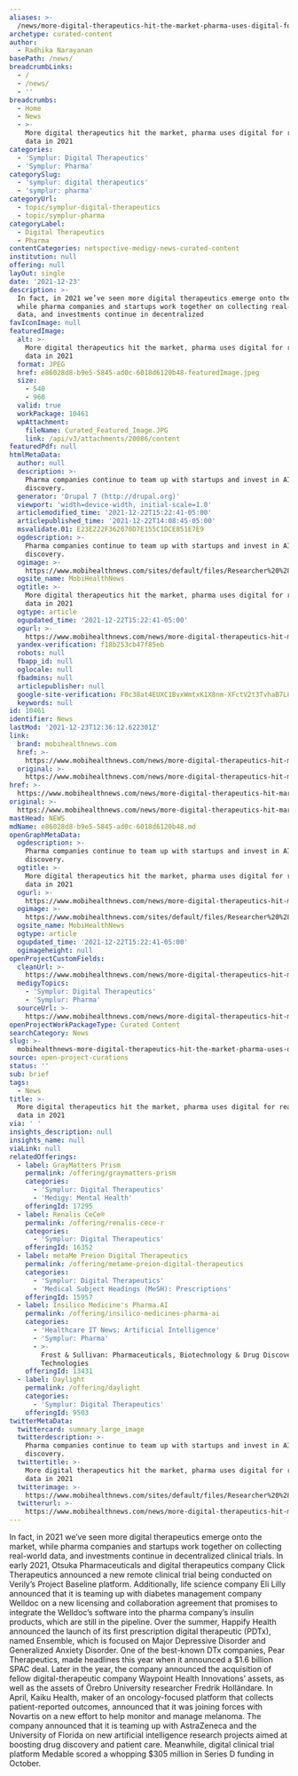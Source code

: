 ```yaml
---
aliases: >-
  /news/more-digital-therapeutics-hit-the-market-pharma-uses-digital-for-real-world-data-in-2021
archetype: curated-content
author:
  - Radhika Narayanan
basePath: /news/
breadcrumbLinks:
  - /
  - /news/
  - ''
breadcrumbs:
  - Home
  - News
  - >-
    More digital therapeutics hit the market, pharma uses digital for real-world
    data in 2021
categories:
  - 'Symplur: Digital Therapeutics'
  - 'Symplur: Pharma'
categorySlug:
  - 'symplur: digital therapeutics'
  - 'symplur: pharma'
categoryUrl:
  - topic/symplur-digital-therapeutics
  - topic/symplur-pharma
categoryLabel:
  - Digital Therapeutics
  - Pharma
contentCategories: netspective-medigy-news-curated-content
institution: null
offering: null
layOut: single
date: '2021-12-23'
description: >-
  In fact, in 2021 we’ve seen more digital therapeutics emerge onto the market,
  while pharma companies and startups work together on collecting real-world
  data, and investments continue in decentralized
favIconImage: null
featuredImage:
  alt: >-
    More digital therapeutics hit the market, pharma uses digital for real-world
    data in 2021
  format: JPEG
  href: e86028d8-b9e5-5845-ad0c-6018d6120b48-featuredImage.jpeg
  size:
    - 540
    - 960
  valid: true
  workPackage: 10461
  wpAttachment:
    fileName: Curated_Featured_Image.JPG
    link: /api/v3/attachments/20086/content
featuredPdf: null
htmlMetaData:
  author: null
  description: >-
    Pharma companies continue to team up with startups and invest in AI for drug
    discovery.
  generator: 'Drupal 7 (http://drupal.org)'
  viewport: 'width=device-width, initial-scale=1.0'
  articlemodified_time: '2021-12-22T15:22:41-05:00'
  articlepublished_time: '2021-12-22T14:08:45-05:00'
  msvalidate.01: E23E222F362070D7E155C1DCE851E7E9
  ogdescription: >-
    Pharma companies continue to team up with startups and invest in AI for drug
    discovery.
  ogimage: >-
    https://www.mobihealthnews.com/sites/default/files/Researcher%20%28Longhua%20Liao%29_3.JPG
  ogsite_name: MobiHealthNews
  ogtitle: >-
    More digital therapeutics hit the market, pharma uses digital for real-world
    data in 2021
  ogtype: article
  ogupdated_time: '2021-12-22T15:22:41-05:00'
  ogurl: >-
    https://www.mobihealthnews.com/news/more-digital-therapeutics-hit-market-pharma-uses-digital-real-world-data-2021
  yandex-verification: f18b253cb47f85eb
  robots: null
  fbapp_id: null
  oglocale: null
  fbadmins: null
  articlepublisher: null
  google-site-verification: F0c38at4EUXC1BvxWmtxK1X8nm-XFctV2t3TvhaB7L8
  keywords: null
id: 10461
identifier: News
lastMod: '2021-12-23T12:36:12.622301Z'
link:
  brand: mobihealthnews.com
  href: >-
    https://www.mobihealthnews.com/news/more-digital-therapeutics-hit-market-pharma-uses-digital-real-world-data-2021
  original: >-
    https://www.mobihealthnews.com/news/more-digital-therapeutics-hit-market-pharma-uses-digital-real-world-data-2021
href: >-
  https://www.mobihealthnews.com/news/more-digital-therapeutics-hit-market-pharma-uses-digital-real-world-data-2021
original: >-
  https://www.mobihealthnews.com/news/more-digital-therapeutics-hit-market-pharma-uses-digital-real-world-data-2021
mastHead: NEWS
mdName: e86028d8-b9e5-5845-ad0c-6018d6120b48.md
openGraphMetaData:
  ogdescription: >-
    Pharma companies continue to team up with startups and invest in AI for drug
    discovery.
  ogtitle: >-
    More digital therapeutics hit the market, pharma uses digital for real-world
    data in 2021
  ogurl: >-
    https://www.mobihealthnews.com/news/more-digital-therapeutics-hit-market-pharma-uses-digital-real-world-data-2021
  ogimage: >-
    https://www.mobihealthnews.com/sites/default/files/Researcher%20%28Longhua%20Liao%29_3.JPG
  ogsite_name: MobiHealthNews
  ogtype: article
  ogupdated_time: '2021-12-22T15:22:41-05:00'
  ogimageheight: null
openProjectCustomFields:
  cleanUrl: >-
    https://www.mobihealthnews.com/news/more-digital-therapeutics-hit-market-pharma-uses-digital-real-world-data-2021
  medigyTopics:
    - 'Symplur: Digital Therapeutics'
    - 'Symplur: Pharma'
  sourceUrl: >-
    https://www.mobihealthnews.com/news/more-digital-therapeutics-hit-market-pharma-uses-digital-real-world-data-2021
openProjectWorkPackageType: Curated Content
searchCategory: News
slug: >-
  mobihealthnews-more-digital-therapeutics-hit-the-market-pharma-uses-digital-for-real-world-data-in-2021
source: open-project-curations
status: ''
sub: brief
tags:
  - News
title: >-
  More digital therapeutics hit the market, pharma uses digital for real-world
  data in 2021
via: ' '
insights_description: null
insights_name: null
viaLink: null
relatedOfferings:
  - label: GrayMatters Prism
    permalink: /offering/graymatters-prism
    categories:
      - 'Symplur: Digital Therapeutics'
      - 'Medigy: Mental Health'
    offeringId: 17295
  - label: Renalis CeCe®
    permalink: /offering/renalis-cece-r
    categories:
      - 'Symplur: Digital Therapeutics'
    offeringId: 16352
  - label: metaMe Preion Digital Therapeutics
    permalink: /offering/metame-preion-digital-therapeutics
    categories:
      - 'Symplur: Digital Therapeutics'
      - 'Medical Subject Headings (MeSH): Prescriptions'
    offeringId: 15957
  - label: Insilico Medicine's Pharma.AI
    permalink: /offering/insilico-medicines-pharma-ai
    categories:
      - 'Healthcare IT News: Artificial Intelligence'
      - 'Symplur: Pharma'
      - >-
        Frost & Sullivan: Pharmaceuticals, Biotechnology & Drug Discovery
        Technologies
    offeringId: 13431
  - label: Daylight
    permalink: /offering/daylight
    categories:
      - 'Symplur: Digital Therapeutics'
    offeringId: 9503
twitterMetaData:
  twittercard: summary_large_image
  twitterdescription: >-
    Pharma companies continue to team up with startups and invest in AI for drug
    discovery.
  twittertitle: >-
    More digital therapeutics hit the market, pharma uses digital for real-world
    data in 2021
  twitterimage: >-
    https://www.mobihealthnews.com/sites/default/files/Researcher%20%28Longhua%20Liao%29_3.JPG
  twitterurl: >-
    https://www.mobihealthnews.com/news/more-digital-therapeutics-hit-market-pharma-uses-digital-real-world-data-2021
---
```

<p>In fact, in 2021 we’ve seen more digital therapeutics emerge onto the market, while pharma companies and startups work together on collecting real-world data, and investments continue in decentralized clinical trials.
In early 2021, Otsuka Pharmaceuticals and digital therapeutics company Click Therapeutics announced a new remote clinical trial being conducted on Verily’s Project Baseline platform.
Additionally, life science company Eli Lilly announced that it is teaming up with diabetes management company Welldoc on a new licensing and collaboration agreement that promises to integrate the Welldoc’s software into the pharma company’s insulin products, which are still in the pipeline.
Over the summer, Happify Health announced the launch of its first prescription digital therapeutic (PDTx), named Ensemble, which is focused on Major Depressive Disorder and Generalized Anxiety Disorder.
One of the best-known DTx companies, Pear Therapeutics, made headlines this year when it announced a $1.6 billion SPAC deal.
Later in the year, the company announced the acquisition of fellow digital-therapeutic company Waypoint Health Innovations’ assets, as well as the assets of Örebro University researcher Fredrik Holländare.
In April, Kaiku Health, maker of an oncology-focused platform that collects patient-reported outcomes, announced that it was joining forces with Novartis on a new effort to help monitor and manage melanoma.
The company announced that it is teaming up with AstraZeneca and the University of Florida on new artificial intelligence research projects aimed at boosting drug discovery and patient care.
Meanwhile, digital clinical trial platform Medable scored a whopping $305 million in Series D funding in October.</p>